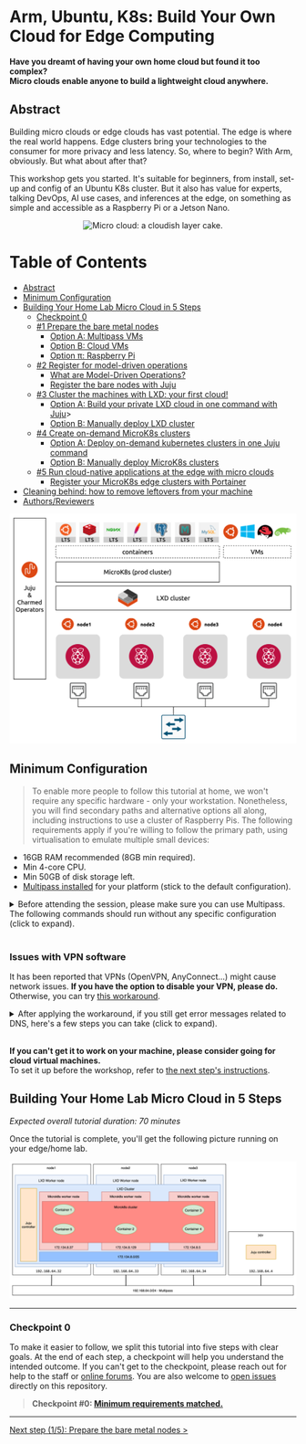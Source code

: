 # Arm, Ubuntu, K8s: Build Your Own Cloud for Edge Computing

<!-- 

TODO: more drawings and more on the outcome

-->

**Have you dreamt of having your own home cloud but found it too complex?     
Micro clouds enable anyone to build a lightweight cloud anywhere.**

## Abstract

Building micro clouds or edge clouds has vast potential.
The edge is where the real world happens.
Edge clusters bring your technologies to the consumer for more privacy and less latency.
So, where to begin? With Arm, obviously. But what about after that?

This workshop gets you started.
It's suitable for beginners, from install, set-up and config of an Ubuntu K8s cluster.
But it also has value for experts, talking DevOps, AI use cases, and inferences at the edge, on something as simple and accessible as a Raspberry Pi or a Jetson Nano.

<p align="center">
<img alt="Micro cloud: a cloudish layer cake." src="https://res.cloudinary.com/canonical/image/fetch/f_auto,q_auto,fl_sanitize,w_752,h_430/https://assets.ubuntu.com/v1/1bb2f79a-telco-micro-clouds.svg" width="400" />
</p>

Table of Contents
=================

   * [Abstract](#abstract)
   * [Minimum Configuration](#minimum-configuration)
   * [Building Your Home Lab Micro Cloud in 5 Steps](#building-your-home-lab-micro-cloud-in-5-steps)
      * [Checkpoint 0](#checkpoint-0)
      * [#1 Prepare the bare metal nodes](./step-01-prepare-bare-nodes.md#1-prepare-the-bare-metal-nodes)
         * [Option A: Multipass VMs](./step-01-prepare-bare-nodes.md#option-a-multipass-virtual-machines)
         * [Option B: Cloud VMs](./step-01-prepare-bare-nodes.md#option-b-ec2-aws-virtual-machines)
         * [Option π: Raspberry Pi](./step-01-prepare-bare-nodes.md#option-π-raspberry-pi-cluster)
      * [#2 Register for model-driven operations](./step-02-model-driven-operations.md#2-register-for-model-driven-operations)
         * [What are Model-Driven Operations?](./step-02-model-driven-operations.md#what-are-model-driven-operations)
         * [Register the bare nodes with Juju](./step-02-model-driven-operations.md#register-the-bare-nodes-with-juju)
      * [#3 Cluster the machines with LXD: your first cloud!](./step-03-lxd-cloud.md#3-cluster-the-machines-with-lxd-your-first-cloud)
         * [Option A: Build your private LXD cloud in one command with Juju](./step-03-lxd-cloud.md#option-a-build-your-private-lxd-cloud-in-one-juju-command)>
         * [Option B: Manually deploy LXD cluster](./step-03-lxd-cloud.md#option-b-manually-configure-lxd-cluster)
      * [#4 Create on-demand MicroK8s clusters](./step-04-microk8s-cluster.md#4-create-on-demand-microk8s-clusters)
         * [Option A: Deploy on-demand kubernetes clusters in one Juju command](./step-04-microk8s-cluster.md#option-a-deploy-on-demand-kubernetes-clusters-in-one-juju-command)
         * [Option B: Manually deploy MicroK8s clusters](./step-04-microk8s-cluster.md#option-b-manually-deploy-microk8s-clusters)
      * [#5 Run cloud-native applications at the edge with micro clouds](./step-05-micro-cloud-native.md#5-run-cloud-native-applications-at-the-edge-with-micro-clouds)
         * [Register your MicroK8s edge clusters with Portainer](./step-05-micro-cloud-native.md#register-your-microk8s-edge-clusters-with-portainer)
         <!-- * [Register your MicroK8s edge clusters with Juju](./step-05-micro-cloud-native.md#register-your-microk8s-edge-clusters-with-juju)
         * [Deploy applications to your micro cloud with Juju and Charms](./step-05-micro-cloud-native.md#deploy-applications-to-your-micro-cloud-with-juju-and-charms) -->
   * [Cleaning behind: how to remove leftovers from your machine](./step-05-micro-cloud-native.md#how-to-clean-your-machine)
   * [Authors/Reviewers](./step-05-micro-cloud-native.md#authorsreviewers)

<p align="center">
<img alt="Architecture Overview" src="./img/architecture-overview.png" width="600" />
</p>

## Minimum Configuration

> To enable more people to follow this tutorial at home, we won't require any specific hardware - only your workstation.
> Nonetheless, you will find secondary paths and alternative options all along, including instructions to use a cluster of Raspberry Pis.
> The following requirements apply if you're willing to follow the primary path, using virtualisation to emulate multiple small devices:

- 16GB RAM recommended (8GB min required).
- Min 4-core CPU.
- Min 50GB of disk storage left.
- [Multipass installed](https://multipass.run/) for your platform (stick to the default configuration).

<details>
    <summary>
Before attending the session, please make sure you can use Multipass. The following commands should run without any specific configuration (click to expand).
    </summary>

```sh
    $ multipass launch --name iamatest --mem 16G --disk 10GB --cpus 4
    Launched: iamatest 

    $ multipass list
    Name                    State             IPv4             Image
    iamatest                Running           192.168.64.71    Ubuntu 20.04 LTS

    $ multipass exec iamatest -- sudo snap install microk8s --classic
    microk8s (1.21/stable) v1.21.3 from Canonical✓ installed

    $ multipass exec iamatest -- sudo microk8s status --wait-ready
    microk8s is running
    high-availability: no
    datastore master nodes: 127.0.0.1:19001
    datastore standby nodes: none
    ...

    $ multipass stop iamatest
    $ multipass delete iamatest
    $ multipass list
    Name                    State             IPv4             Image
    iamatest                Deleted           --               Not Available

    $ multipass purge
```

> The sequence above should not take more than 10mn to run.
> Otherwise, please consider stopping any greedy processes, using a more powerful machine or trying a cloud-based virtual machine.

</details>
</br>

### Issues with VPN software

It has been reported that VPNs (OpenVPN, AnyConnect...) might cause network issues.
**If you have the option to disable your VPN, please do.**
Otherwise, you can try [this workaround](https://github.com/canonical/multipass/issues/495#issuecomment-448461250).

<details>
    <summary>
After applying the workaround, if you still get error messages related to DNS, here's a few steps you can take (click to expand).
    </summary>

```sh
   $ multipass shell node1 # do that in all the machines
   ubuntu@node1:~$ sudo mkdir /etc/systemd/resolve.conf.d
   ubuntu@node1:~$ cat > /etc/systemd/resolve.conf.d/dns_servers.conf <<EOF
      [Resolve]
      DNS=1.1.1.1
      Domains=~.
   EOF
```

</details>
</br>

**If you can't get it to work on your machine, please consider going for cloud virtual machines.**    
To set it up before the workshop, refer to [the next step's instructions](./step-01-prepare-bare-nodes.md#option-b-ec2-aws-virtual-machines).

## Building Your Home Lab Micro Cloud in 5 Steps

_Expected overall tutorial duration: 70 minutes_

Once the tutorial is complete, you'll get the following picture running on your edge/home lab.

<img alt="" src="./img/checkpoints/checkpoint-05.png" width="600" />

<!-- ### 1,2,3... 4 nodes -->
<!-- ToDo: section about 3 or 4 nodes? 3 for HA, >4 for resilient HA. 3 to limit power usage. -->

---

### Checkpoint 0

To make it easier to follow, we split this tutorial into five steps with clear goals.
At the end of each step, a checkpoint will help you understand the intended outcome.
If you can't get to the checkpoint, please reach out for help to the staff or [online forums](https://discourse.ubuntu.com/). You are also welcome to [open issues](https://github.com/valentincanonical/diy-microcloud/issues) directly on this repository.

> **Checkpoint #0: [Minimum requirements matched.](#minimum-configuration)**    

---

[Next step (1/5): Prepare the bare metal nodes >](./step-01-prepare-bare-nodes.md#1-prepare-the-bare-metal-nodes)
